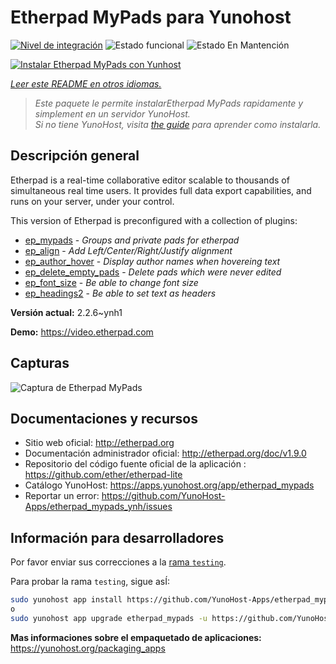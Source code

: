 <!--
Este archivo README esta generado automaticamente<https://github.com/YunoHost/apps/tree/master/tools/readme_generator>
No se debe editar a mano.
-->

# Etherpad MyPads para Yunohost

[![Nivel de integración](https://dash.yunohost.org/integration/etherpad_mypads.svg)](https://ci-apps.yunohost.org/ci/apps/etherpad_mypads/) ![Estado funcional](https://ci-apps.yunohost.org/ci/badges/etherpad_mypads.status.svg) ![Estado En Mantención](https://ci-apps.yunohost.org/ci/badges/etherpad_mypads.maintain.svg)

[![Instalar Etherpad MyPads con Yunhost](https://install-app.yunohost.org/install-with-yunohost.svg)](https://install-app.yunohost.org/?app=etherpad_mypads)

*[Leer este README en otros idiomas.](./ALL_README.md)*

> *Este paquete le permite instalarEtherpad MyPads rapidamente y simplement en un servidor YunoHost.*  
> *Si no tiene YunoHost, visita [the guide](https://yunohost.org/install) para aprender como instalarla.*

## Descripción general

Etherpad is a real-time collaborative editor scalable to thousands of simultaneous real time users. It provides full data export capabilities, and runs on your server, under your control.

This version of Etherpad is preconfigured with a collection of plugins: 

- [ep_mypads](https://www.npmjs.com/package/ep_mypads) - *Groups and private pads for etherpad*
- [ep_align](https://www.npmjs.com/package/ep_align) - *Add Left/Center/Right/Justify alignment*
- [ep_author_hover](https://www.npmjs.com/package/ep_author_hover) - *Display author names when hovereing text*
- [ep_delete_empty_pads](https://www.npmjs.com/package/ep_delete_empty_pads) - *Delete pads which were never edited*
- [ep_font_size](https://www.npmjs.com/package/ep_font_size) - *Be able to change font size*
- [ep_headings2](https://www.npmjs.com/package/ep_headings2) - *Be able to set text as headers*



**Versión actual:** 2.2.6~ynh1

**Demo:** <https://video.etherpad.com>

## Capturas

![Captura de Etherpad MyPads](./doc/screenshots/etherpad_demo.gif)

## Documentaciones y recursos

- Sitio web oficial: <http://etherpad.org>
- Documentación administrador oficial: <http://etherpad.org/doc/v1.9.0>
- Repositorio del código fuente oficial de la aplicación : <https://github.com/ether/etherpad-lite>
- Catálogo YunoHost: <https://apps.yunohost.org/app/etherpad_mypads>
- Reportar un error: <https://github.com/YunoHost-Apps/etherpad_mypads_ynh/issues>

## Información para desarrolladores

Por favor enviar sus correcciones a la [rama `testing`](https://github.com/YunoHost-Apps/etherpad_mypads_ynh/tree/testing).

Para probar la rama `testing`, sigue asÍ:

```bash
sudo yunohost app install https://github.com/YunoHost-Apps/etherpad_mypads_ynh/tree/testing --debug
o
sudo yunohost app upgrade etherpad_mypads -u https://github.com/YunoHost-Apps/etherpad_mypads_ynh/tree/testing --debug
```

**Mas informaciones sobre el empaquetado de aplicaciones:** <https://yunohost.org/packaging_apps>
